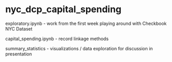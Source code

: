 # nyc_dcp_capital_spending

exploratory.ipynb - work from the first week playing around with Checkbook NYC Dataset

capital_spending.ipynb - record linkage methods

summary_statistics - visualizations / data exploration for discussion in presentation